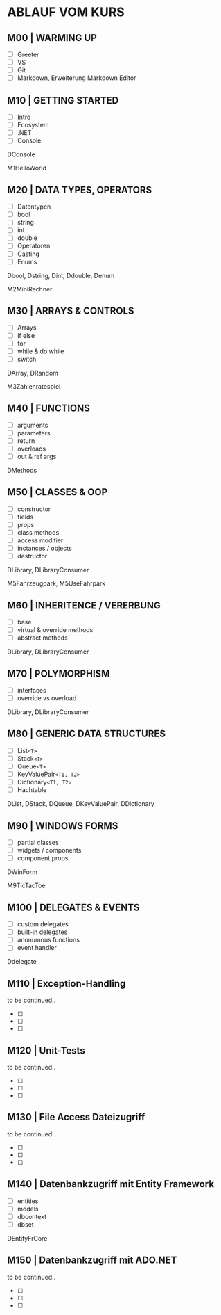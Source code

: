 # ABLAUF VOM KURS

## M00 | WARMING UP

- [ ] Greeter
- [ ] VS
- [ ] Git
- [ ] Markdown, Erweiterung Markdown Editor

## M10 | GETTING STARTED

- [ ] Intro
- [ ] Ecosystem
- [ ] .NET
- [ ] Console

DConsole

M1HelloWorld

## M20 | DATA TYPES, OPERATORS

- [ ] Datentypen
- [ ] bool
- [ ] string
- [ ] int
- [ ] double
- [ ] Operatoren
- [ ] Casting
- [ ] Enums

Dbool, Dstring, Dint, Ddouble, Denum

M2MiniRechner

## M30 | ARRAYS & CONTROLS

- [ ] Arrays
- [ ] if else
- [ ] for
- [ ] while & do while
- [ ] switch

DArray, DRandom

M3Zahlenratespiel

## M40 | FUNCTIONS

- [ ] arguments
- [ ] parameters
- [ ] return
- [ ] overloads
- [ ] out & ref args

DMethods

## M50 | CLASSES & OOP

- [ ] constructor
- [ ] fields
- [ ] props
- [ ] class methods
- [ ] access modifier
- [ ] inctances / objects
- [ ] destructor

DLibrary, DLibraryConsumer

M5Fahrzeugpark, M5UseFahrpark

## M60 | INHERITENCE / VERERBUNG

- [ ] base
- [ ] virtual & override methods
- [ ] abstract methods

DLibrary, DLibraryConsumer

## M70 | POLYMORPHISM

- [ ] interfaces
- [ ] override vs overload

DLibrary, DLibraryConsumer

## M80 | GENERIC DATA STRUCTURES

- [ ] List`<T>`
- [ ] Stack`<T>`
- [ ] Queue`<T>`
- [ ] KeyValuePair`<T1, T2>`
- [ ] Dictionary`<T1, T2>`
- [ ] Hachtable

DList, DStack, DQueue, DKeyValuePair, DDictionary

## M90 | WINDOWS FORMS

- [ ] partial classes
- [ ] widgets / components
- [ ] component props

DWinForm

M9TicTacToe

## M100 | DELEGATES & EVENTS

- [ ] custom delegates
- [ ] built-in delegates
- [ ] anonumous functions
- [ ] event handler

Ddelegate

## M110 | Exception-Handling​

to be continued..

- [ ]
- [ ]
- [ ]

## M120 | Unit-Tests

to be continued..

- [ ]
- [ ]
- [ ]

## M130 | File Access Dateizugriff​

to be continued..

- [ ]
- [ ]
- [ ]

## M140 | Datenbankzugriff mit Entity Framework​

- [ ] entities
- [ ] models
- [ ] dbcontext
- [ ] dbset

DEntityFrCore

## M150 | Datenbankzugriff mit ADO.NET​

to be continued..

- [ ]
- [ ]
- [ ]
